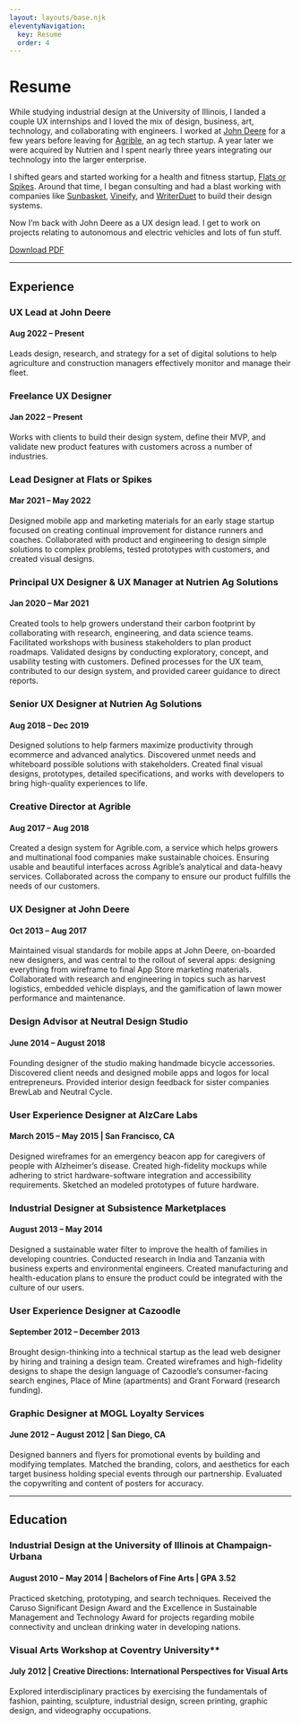```yaml
---
layout: layouts/base.njk
eleventyNavigation:
  key: Resume
  order: 4
---
```

# Resume

While studying industrial design at the University of Illinois, I landed a couple UX internships and I loved the mix of design, business, art, technology, and collaborating with engineers. I worked at [John&nbsp;Deere](https://www.deere.com/en/) for a few years before leaving for [Agrible](https://nutrienagsolutions.com/agrible), an ag tech startup. A year later we were acquired by Nutrien and I spent nearly three years integrating our technology into the larger enterprise.

I shifted gears and started working for a health and fitness startup, [Flats or Spikes](https://www.flatsorspikes.com). Around that time, I began consulting and had a blast working with companies like [Sunbasket](https://sunbasket.com), [Vineify](https://vineify.com), and [WriterDuet](https://www.writerduet.com) to build their design systems.

Now I’m back with John&nbsp;Deere as a UX design lead. I get to work on projects relating to autonomous and electric vehicles and lots of fun stuff.

<!-- Button -->
[Download PDF](/resume.pdf)

  <!-- HTML -->
  <!-- <button name="button" onclick="/resume.pdf">Download PDF</button> -->
<!-- this one ^ worked maybe -->

  <!-- HTML from original github page -->
  <!-- <a href="/files/resume.pdf"><button type="button">Download PDF</button> -->

  <!-- Markdown - did not look like button -->
  <!-- [Download PDF](/resume.pdf){: .btn} -->

<!-- My Job Template stuff -->

---

## Experience

<!-- Template
  ### Title
  #### Start – Stop
  Description
-->

### UX Lead at John&nbsp;Deere
#### Aug 2022 – Present
Leads design, research, and strategy for a set of digital solutions to help agriculture and construction managers effectively monitor and manage their fleet.

### Freelance UX Designer
#### Jan 2022 – Present
Works with clients to build their design system, define their MVP, and validate new product features with customers across a number of industries.

### Lead Designer at Flats or Spikes
#### Mar 2021 – May 2022
Designed mobile app and marketing materials for an early stage startup focused on creating continual improvement for distance runners and coaches. Collaborated with product and engineering to design simple solutions to complex problems, tested prototypes with customers, and created visual designs.

### Principal UX Designer & UX Manager at Nutrien Ag Solutions
#### Jan 2020 – Mar 2021
Created tools to help growers understand their carbon footprint by collaborating with research, engineering, and data science teams. Facilitated workshops with business stakeholders to plan product roadmaps. Validated designs by conducting exploratory, concept, and usability testing with customers. Defined processes for the UX team, contributed to our design system, and provided career guidance to direct reports.

### Senior UX Designer at Nutrien Ag Solutions
#### Aug 2018 – Dec 2019
Designed solutions to help farmers maximize productivity through ecommerce and advanced analytics. Discovered unmet needs and whiteboard possible solutions with stakeholders. Created final visual designs, prototypes, detailed specifications, and works with developers to bring high-quality experiences to life.

### Creative Director at Agrible
#### Aug 2017 – Aug 2018
Created a design system for Agrible.com, a service which helps growers and multinational food companies make sustainable choices. Ensuring usable and beautiful interfaces across Agrible’s analytical and data-heavy services. Collaborated across the company to ensure our product fulfills the needs of our customers.

### UX Designer at John&nbsp;Deere
#### Oct 2013 – Aug 2017
Maintained visual standards for mobile apps at John Deere, on-boarded new designers, and was central to the rollout of several apps: designing everything from wireframe to final App Store marketing materials. Collaborated with research and engineering in topics such as harvest logistics, embedded vehicle displays, and the gamification of lawn mower performance and maintenance.

### Design Advisor at Neutral Design Studio
#### June 2014 – August 2018
Founding designer of the studio making handmade bicycle accessories. Discovered client needs and designed mobile apps and logos for local entrepreneurs. Provided interior design feedback for sister companies BrewLab and Neutral Cycle.

### User Experience Designer at AlzCare Labs
#### March 2015 – May 2015 | San Francisco, CA
Designed wireframes for an emergency beacon app for caregivers of people with Alzheimer’s disease. Created high-fidelity mockups while adhering to strict hardware-software integration and accessibility requirements. Sketched an modeled prototypes of future hardware.

### Industrial Designer at Subsistence Marketplaces
#### August 2013 – May 2014
Designed a sustainable water filter to improve the health of families in developing countries. Conducted research in India and Tanzania with business experts and environmental engineers. Created manufacturing and health-education plans to ensure the product could be integrated with the culture of our users.

### User Experience Designer at Cazoodle
#### September 2012 – December 2013
Brought design-thinking into a technical startup as the lead web designer by hiring and training a design team. Created wireframes and high-fidelity designs to shape the design language of Cazoodle’s consumer-facing search engines, Place of Mine (apartments) and Grant Forward (research funding).

### Graphic Designer at MOGL Loyalty Services
#### June 2012 – August 2012 | San Diego, CA
Designed banners and flyers for promotional events by building and modifying templates. Matched the branding, colors, and aesthetics for each target business holding special events through our partnership. Evaluated the copywriting and content of posters for accuracy.

---

## Education

### Industrial Design at the University of Illinois at Champaign-Urbana
#### August 2010 – May 2014 | Bachelors of Fine Arts | GPA 3.52
Practiced sketching, prototyping, and search techniques. Received the Caruso Significant Design Award and the Excellence in Sustainable Management and Technology Award for projects regarding mobile connectivity and unclean drinking water in developing nations.

### Visual Arts Workshop at Coventry University**
#### July 2012 | Creative Directions: International Perspectives for Visual Arts
Explored interdisciplinary practices by exercising the fundamentals of fashion, painting, sculpture, industrial design, screen printing, graphic design, and videography occupations.